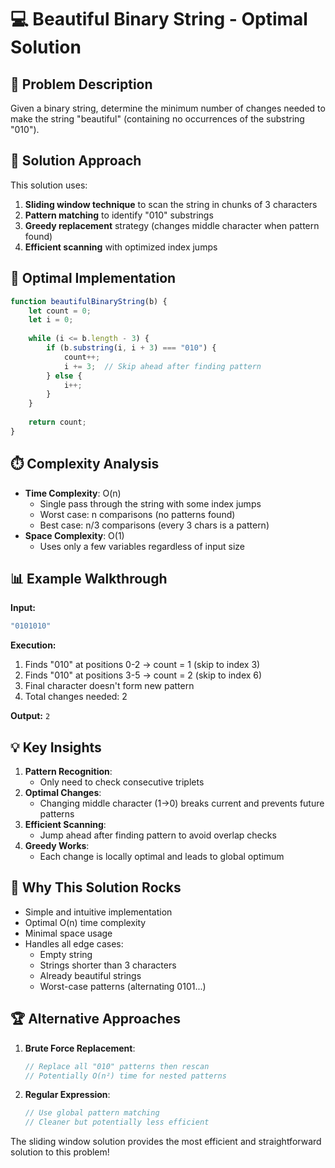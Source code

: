 # 💻 Beautiful Binary String - Optimal Solution

## 🎯 Problem Description
Given a binary string, determine the minimum number of changes needed to make the string "beautiful" (containing no occurrences of the substring "010").

## 🧠 Solution Approach
This solution uses:
1. **Sliding window technique** to scan the string in chunks of 3 characters
2. **Pattern matching** to identify "010" substrings
3. **Greedy replacement** strategy (changes middle character when pattern found)
4. **Efficient scanning** with optimized index jumps

## 🚀 Optimal Implementation
```javascript
function beautifulBinaryString(b) {
    let count = 0;
    let i = 0;
    
    while (i <= b.length - 3) {
        if (b.substring(i, i + 3) === "010") {
            count++;
            i += 3;  // Skip ahead after finding pattern
        } else {
            i++;
        }
    }
    
    return count;
}
```

## ⏱️ Complexity Analysis
- **Time Complexity**: O(n)
  - Single pass through the string with some index jumps
  - Worst case: n comparisons (no patterns found)
  - Best case: n/3 comparisons (every 3 chars is a pattern)
- **Space Complexity**: O(1)
  - Uses only a few variables regardless of input size

## 📊 Example Walkthrough
**Input:**
```javascript
"0101010"
```

**Execution:**
1. Finds "010" at positions 0-2 → count = 1 (skip to index 3)
2. Finds "010" at positions 3-5 → count = 2 (skip to index 6)
3. Final character doesn't form new pattern
4. Total changes needed: 2

**Output:** `2`

## 💡 Key Insights
1. **Pattern Recognition**:
   - Only need to check consecutive triplets
2. **Optimal Changes**:
   - Changing middle character (1→0) breaks current and prevents future patterns
3. **Efficient Scanning**:
   - Jump ahead after finding pattern to avoid overlap checks
4. **Greedy Works**:
   - Each change is locally optimal and leads to global optimum

## 🌟 Why This Solution Rocks
- Simple and intuitive implementation
- Optimal O(n) time complexity
- Minimal space usage
- Handles all edge cases:
  - Empty string
  - Strings shorter than 3 characters
  - Already beautiful strings
  - Worst-case patterns (alternating 0101...)

## 🏆 Alternative Approaches
1. **Brute Force Replacement**:
   ```javascript
   // Replace all "010" patterns then rescan
   // Potentially O(n²) time for nested patterns
   ```
2. **Regular Expression**:
   ```javascript
   // Use global pattern matching
   // Cleaner but potentially less efficient
   ```

The sliding window solution provides the most efficient and straightforward solution to this problem!
